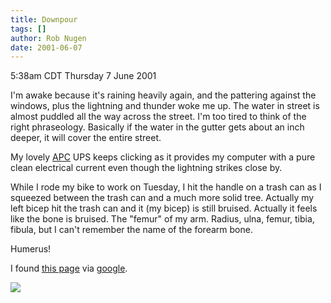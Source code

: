 ```yaml
---
title: Downpour
tags: []
author: Rob Nugen
date: 2001-06-07
---
```


<title>Rain and bones</title> <p class=date>5:38am CDT Thursday 7 June
2001</p>

<p>I'm awake because it's raining heavily again, and the pattering
against the windows, plus the lightning and thunder woke me up.  The
water in street is almost puddled all the way across the street.  I'm
too tired to think of the right phraseology.  Basically if the water
in the gutter gets about an inch deeper, it will cover the entire
street.</p>

<p>My lovely <a href="http://www.apcc.com">APC</a> UPS keeps clicking
as it provides my computer with a pure clean electrical current even
though the lightning strikes close by.</p>

<p>While I rode my bike to work on Tuesday, I hit the handle on a
trash can as I squeezed between the trash can and a much more solid
tree.  Actually my left bicep hit the trash can and it (my bicep) is
still bruised.  Actually it feels like the bone is bruised.  The
"femur" of my arm.  Radius, ulna, femur, tibia, fibula, but I can't
remember the name of the forearm bone.</p>

<p>Humerus!</p>

<p>I found <a href="http://bio.winona.msus.edu/dapkus/211/Skeletal/Bonenames.htm">this page</a> via <a href="http://www.google.com">google</a>.</p>

<p><img src='/images/rob/wL-ROB.gif'/></p>

